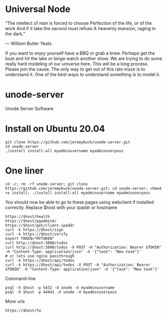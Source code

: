 # Universal Node

“The intellect of man is forced to choose
Perfection of the life, or of the work
And if it take the second must refuse
A heavenly mansion, raging in the dark.”

― William Butler Yeats

If you want to enjoy yourself have a BBQ or grab a brew. Perhaps get the boat and hit the lake or binge watch another show.
We are trying to do some really hard modeling of our universe here. This will be a long process. Please join the cause.
The only way to get out of this rats maze is to understand it. One of the best ways to understand something is to model it.

# unode-server
Unode Server Software

# Install on Ubuntu 20.04
```
git clone https://github.com/jeremybusk/unode-server.git
cd unode-server
./install install-all myadminusername myadminuserpass
```

# One liner
```
cd ~/; rm -rf unode-server; git clone https://github.com/jeremybusk/unode-server.git; cd unode-server; chmod +x install; ./install install-all myadminusername myadminuserpass
```

You should now be able to go to these pages using webclient if installed correctly. Replace $host with your ipaddr or hostname
```
https://$host/health
https://$host/pgadmin4/
https://$host/get/client-ipaddr
curl -k https://$host/sign
curl -k https://$host/verify
export TOKEN="MYTOKEN"
curl http://$host:3000/todos
curl http://$host:3000/todos -X POST -H "Authorization: Bearer $TOKEN" -H "Content-Type: application/json" -d '{"task": "New task"}'
# or lets use nginx passthrough
curl -k https://$host/api/todos
curl -k https://$host/api/todos -X POST -H "Authorization: Bearer $TOKEN" -H "Content-Type: application/json" -d '{"task": "New task"}'
```

Command-line
```
psql -h $host -p 5432 -d unode -U myadminusername 
psql -h $host -p 44441 -d unode -U myadminuserpass 
```

More urls
```
https://$host/fw
```
